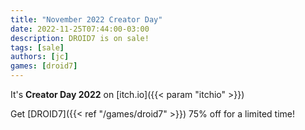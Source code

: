 ```yaml
---
title: "November 2022 Creator Day"
date: 2022-11-25T07:44:00-03:00
description: DROID7 is on sale!
tags: [sale]
authors: [jc]
games: [droid7]
---
```


It's **Creator Day 2022** on [itch.io]({{< param "itchio" >}})

Get [DROID7]({{< ref "/games/droid7" >}}) 75% off for a limited time!
